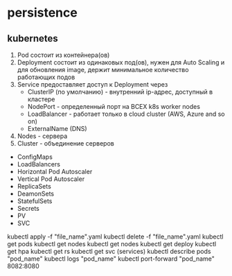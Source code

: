 # persistence

## kubernetes
1. Pod состоит из контейнера(ов)
2. Deployment состоит из одинаковых под(ов), нужен для Auto Scaling и для обновления image, держит минимальное
   количество работающих подов
3. Service предоставляет доступ к Deployment через
   - ClusterIP (по умолчанию) - внутренний ip-адрес, доступный в кластере
   - NodePort - определенный порт на ВСЕХ k8s worker nodes
   - LoadBalancer - работает только в cloud cluster (AWS, Azure and so on)
   - ExternalName (DNS)
4. Nodes - сервера
5. Cluster - объединение серверов

- ConfigMaps
- LoadBalancers
- Horizontal Pod Autoscaler
- Vertical Pod Autoscaler
- ReplicaSets
- DeamonSets
- StatefulSets
- Secrets
- PV
- SVC

kubectl apply -f "file_name".yaml
kubectl delete -f "file_name".yaml
kubectl get pods
kubectl get nodes
kubectl get nodes
kubectl get deploy
kubectl get hpa
kubectl get rs
kubectl get svc (services)
kubectl describe pods "pod_name"
kubectl logs "pod_name"
kubectl port-forward "pod_name" 8082:8080